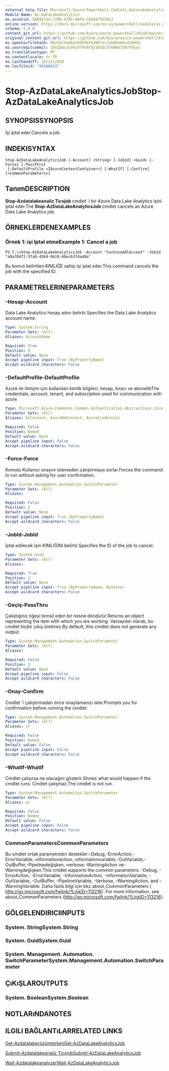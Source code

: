 ```yaml
---
external help file: Microsoft.Azure.PowerShell.Cmdlets.DataLakeAnalytics.dll-Help.xml
Module Name: Az.DataLakeAnalytics
ms.assetid: 5EB9E134-C789-47A5-9AF8-CD4A475559C2
online version: https://docs.microsoft.com/en-us/powershell/module/az.datalakeanalytics/stop-azdatalakeanalyticsjob
schema: 2.0.0
content_git_url: https://github.com/Azure/azure-powershell/blob/master/src/DataLakeAnalytics/DataLakeAnalytics/help/Stop-AzDataLakeAnalyticsJob.md
original_content_git_url: https://github.com/Azure/azure-powershell/blob/master/src/DataLakeAnalytics/DataLakeAnalytics/help/Stop-AzDataLakeAnalyticsJob.md
ms.openlocfilehash: 6825dc4a66e160590f420bf1c21b0dab0cd29d55
ms.sourcegitcommit: 1de2b6c3c99197958fa2101bc37680e7507f91ac
ms.translationtype: MT
ms.contentlocale: tr-TR
ms.lasthandoff: 10/13/2020
ms.locfileid: "94266623"
---
```

# <span data-ttu-id="efbc4-101">Stop-AzDataLakeAnalyticsJob</span><span class="sxs-lookup"><span data-stu-id="efbc4-101">Stop-AzDataLakeAnalyticsJob</span></span>

## <span data-ttu-id="efbc4-102">SYNOPSIS</span><span class="sxs-lookup"><span data-stu-id="efbc4-102">SYNOPSIS</span></span>
<span data-ttu-id="efbc4-103">İşi iptal eder.</span><span class="sxs-lookup"><span data-stu-id="efbc4-103">Cancels a job.</span></span>

## <span data-ttu-id="efbc4-104">INDEKI</span><span class="sxs-lookup"><span data-stu-id="efbc4-104">SYNTAX</span></span>

```
Stop-AzDataLakeAnalyticsJob [-Account] <String> [-JobId] <Guid> [-Force] [-PassThru]
 [-DefaultProfile <IAzureContextContainer>] [-WhatIf] [-Confirm] [<CommonParameters>]
```

## <span data-ttu-id="efbc4-105">Tanım</span><span class="sxs-lookup"><span data-stu-id="efbc4-105">DESCRIPTION</span></span>
<span data-ttu-id="efbc4-106">**Stop-Azdatalakeanaliz Ticsjob** cmdlet 'ı bir Azure Data Lake Analytics işini iptal eder.</span><span class="sxs-lookup"><span data-stu-id="efbc4-106">The **Stop-AzDataLakeAnalyticsJob** cmdlet cancels an Azure Data Lake Analytics job.</span></span>

## <span data-ttu-id="efbc4-107">ÖRNEKLERDEN</span><span class="sxs-lookup"><span data-stu-id="efbc4-107">EXAMPLES</span></span>

### <span data-ttu-id="efbc4-108">Örnek 1: işi Iptal etme</span><span class="sxs-lookup"><span data-stu-id="efbc4-108">Example 1: Cancel a job</span></span>
```
PS C:\>Stop-AzDataLakeAnalyticsJob -Account "ContosoAdlAccout" -JobId "a0a78d72-3fa8-4564-9b18-6becb3fda48a"
```

<span data-ttu-id="efbc4-109">Bu komut belirtilen KIMLIĞE sahip işi iptal eder.</span><span class="sxs-lookup"><span data-stu-id="efbc4-109">This command cancels the job with the specified ID.</span></span>

## <span data-ttu-id="efbc4-110">PARAMETRELERINE</span><span class="sxs-lookup"><span data-stu-id="efbc4-110">PARAMETERS</span></span>

### <span data-ttu-id="efbc4-111">-Hesap</span><span class="sxs-lookup"><span data-stu-id="efbc4-111">-Account</span></span>
<span data-ttu-id="efbc4-112">Data Lake Analytics hesap adını belirtir.</span><span class="sxs-lookup"><span data-stu-id="efbc4-112">Specifies the Data Lake Analytics account name.</span></span>

```yaml
Type: System.String
Parameter Sets: (All)
Aliases: AccountName

Required: True
Position: 0
Default value: None
Accept pipeline input: True (ByPropertyName)
Accept wildcard characters: False
```

### <span data-ttu-id="efbc4-113">-DefaultProfile</span><span class="sxs-lookup"><span data-stu-id="efbc4-113">-DefaultProfile</span></span>
<span data-ttu-id="efbc4-114">Azure ile iletişim için kullanılan kimlik bilgileri, hesap, kiracı ve abonelik</span><span class="sxs-lookup"><span data-stu-id="efbc4-114">The credentials, account, tenant, and subscription used for communication with azure</span></span>

```yaml
Type: Microsoft.Azure.Commands.Common.Authentication.Abstractions.Core.IAzureContextContainer
Parameter Sets: (All)
Aliases: AzContext, AzureRmContext, AzureCredential

Required: False
Position: Named
Default value: None
Accept pipeline input: False
Accept wildcard characters: False
```

### <span data-ttu-id="efbc4-115">-Force</span><span class="sxs-lookup"><span data-stu-id="efbc4-115">-Force</span></span>
<span data-ttu-id="efbc4-116">Komutu Kullanıcı onayını istemeden çalıştırmaya zorlar.</span><span class="sxs-lookup"><span data-stu-id="efbc4-116">Forces the command to run without asking for user confirmation.</span></span>

```yaml
Type: System.Management.Automation.SwitchParameter
Parameter Sets: (All)
Aliases:

Required: False
Position: 2
Default value: None
Accept pipeline input: True (ByPropertyName)
Accept wildcard characters: False
```

### <span data-ttu-id="efbc4-117">-JobId</span><span class="sxs-lookup"><span data-stu-id="efbc4-117">-JobId</span></span>
<span data-ttu-id="efbc4-118">İptal edilecek işin KIMLIĞINI belirtir.</span><span class="sxs-lookup"><span data-stu-id="efbc4-118">Specifies the ID of the job to cancel.</span></span>

```yaml
Type: System.Guid
Parameter Sets: (All)
Aliases:

Required: True
Position: 1
Default value: None
Accept pipeline input: True (ByPropertyName, ByValue)
Accept wildcard characters: False
```

### <span data-ttu-id="efbc4-119">-Geçiş</span><span class="sxs-lookup"><span data-stu-id="efbc4-119">-PassThru</span></span>
<span data-ttu-id="efbc4-120">Çalıştığınız öğeyi temsil eden bir nesne döndürür.</span><span class="sxs-lookup"><span data-stu-id="efbc4-120">Returns an object representing the item with which you are working.</span></span>
<span data-ttu-id="efbc4-121">Varsayılan olarak, bu cmdlet hiçbir çıkış üretmez.</span><span class="sxs-lookup"><span data-stu-id="efbc4-121">By default, this cmdlet does not generate any output.</span></span>

```yaml
Type: System.Management.Automation.SwitchParameter
Parameter Sets: (All)
Aliases:

Required: False
Position: 3
Default value: None
Accept pipeline input: False
Accept wildcard characters: False
```

### <span data-ttu-id="efbc4-122">-Onay</span><span class="sxs-lookup"><span data-stu-id="efbc4-122">-Confirm</span></span>
<span data-ttu-id="efbc4-123">Cmdlet 'i çalıştırmadan önce onaylamanızı ister.</span><span class="sxs-lookup"><span data-stu-id="efbc4-123">Prompts you for confirmation before running the cmdlet.</span></span>

```yaml
Type: System.Management.Automation.SwitchParameter
Parameter Sets: (All)
Aliases: cf

Required: False
Position: Named
Default value: False
Accept pipeline input: False
Accept wildcard characters: False
```

### <span data-ttu-id="efbc4-124">-WhatIf</span><span class="sxs-lookup"><span data-stu-id="efbc4-124">-WhatIf</span></span>
<span data-ttu-id="efbc4-125">Cmdlet çalışırsa ne olacağını gösterir.</span><span class="sxs-lookup"><span data-stu-id="efbc4-125">Shows what would happen if the cmdlet runs.</span></span>
<span data-ttu-id="efbc4-126">Cmdlet çalışmaz.</span><span class="sxs-lookup"><span data-stu-id="efbc4-126">The cmdlet is not run.</span></span>

```yaml
Type: System.Management.Automation.SwitchParameter
Parameter Sets: (All)
Aliases: wi

Required: False
Position: Named
Default value: False
Accept pipeline input: False
Accept wildcard characters: False
```

### <span data-ttu-id="efbc4-127">CommonParameters</span><span class="sxs-lookup"><span data-stu-id="efbc4-127">CommonParameters</span></span>
<span data-ttu-id="efbc4-128">Bu cmdlet ortak parametreleri destekler:-Debug,-ErrorAction,-ErrorVariable,-ınformationaction,-ınformationvariable,-OutVariable,-OutBuffer,-Pipelinedeğişken,-verbose,-WarningAction ve-Warningdeğişken.</span><span class="sxs-lookup"><span data-stu-id="efbc4-128">This cmdlet supports the common parameters: -Debug, -ErrorAction, -ErrorVariable, -InformationAction, -InformationVariable, -OutVariable, -OutBuffer, -PipelineVariable, -Verbose, -WarningAction, and -WarningVariable.</span></span> <span data-ttu-id="efbc4-129">Daha fazla bilgi için bkz about_CommonParameters ( http://go.microsoft.com/fwlink/?LinkID=113216) .</span><span class="sxs-lookup"><span data-stu-id="efbc4-129">For more information, see about_CommonParameters (http://go.microsoft.com/fwlink/?LinkID=113216).</span></span>

## <span data-ttu-id="efbc4-130">GÖLGELENDIRICI</span><span class="sxs-lookup"><span data-stu-id="efbc4-130">INPUTS</span></span>

### <span data-ttu-id="efbc4-131">System. String</span><span class="sxs-lookup"><span data-stu-id="efbc4-131">System.String</span></span>

### <span data-ttu-id="efbc4-132">System. Guid</span><span class="sxs-lookup"><span data-stu-id="efbc4-132">System.Guid</span></span>

### <span data-ttu-id="efbc4-133">System. Management. Automation. SwitchParameter</span><span class="sxs-lookup"><span data-stu-id="efbc4-133">System.Management.Automation.SwitchParameter</span></span>

## <span data-ttu-id="efbc4-134">ÇıKıŞLAR</span><span class="sxs-lookup"><span data-stu-id="efbc4-134">OUTPUTS</span></span>

### <span data-ttu-id="efbc4-135">System. Boolean</span><span class="sxs-lookup"><span data-stu-id="efbc4-135">System.Boolean</span></span>

## <span data-ttu-id="efbc4-136">NOTLARıNDA</span><span class="sxs-lookup"><span data-stu-id="efbc4-136">NOTES</span></span>

## <span data-ttu-id="efbc4-137">ILGILI BAĞLANTıLAR</span><span class="sxs-lookup"><span data-stu-id="efbc4-137">RELATED LINKS</span></span>

[<span data-ttu-id="efbc4-138">Get-Azdatalakeçözümlerken</span><span class="sxs-lookup"><span data-stu-id="efbc4-138">Get-AzDataLakeAnalyticsJob</span></span>](./Get-AzDataLakeAnalyticsJob.md)

[<span data-ttu-id="efbc4-139">Submit-Azdatalakeanaliz Ticsjob</span><span class="sxs-lookup"><span data-stu-id="efbc4-139">Submit-AzDataLakeAnalyticsJob</span></span>](./Submit-AzDataLakeAnalyticsJob.md)

[<span data-ttu-id="efbc4-140">Wait-Azdatalakeanalyzer</span><span class="sxs-lookup"><span data-stu-id="efbc4-140">Wait-AzDataLakeAnalyticsJob</span></span>](./Wait-AzDataLakeAnalyticsJob.md)


